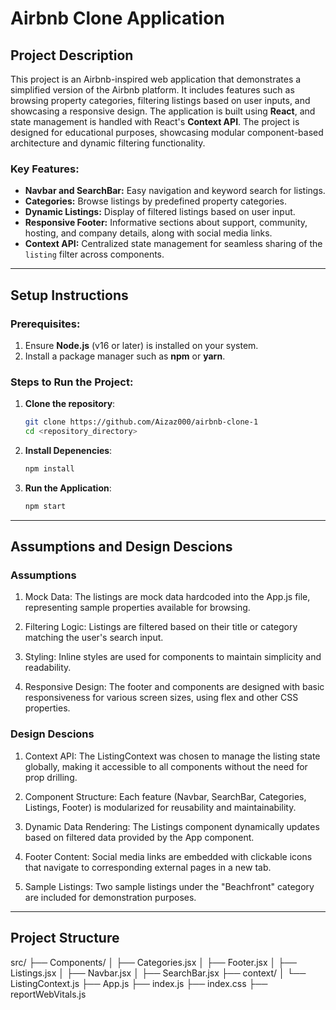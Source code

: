 # Airbnb Clone Application

## Project Description

This project is an Airbnb-inspired web application that demonstrates a simplified version of the Airbnb platform. It includes features such as browsing property categories, filtering listings based on user inputs, and showcasing a responsive design. The application is built using **React**, and state management is handled with React's **Context API**. The project is designed for educational purposes, showcasing modular component-based architecture and dynamic filtering functionality.

### Key Features:
- **Navbar and SearchBar:** Easy navigation and keyword search for listings.
- **Categories:** Browse listings by predefined property categories.
- **Dynamic Listings:** Display of filtered listings based on user input.
- **Responsive Footer:** Informative sections about support, community, hosting, and company details, along with social media links.
- **Context API:** Centralized state management for seamless sharing of the `listing` filter across components.

---

## Setup Instructions

### Prerequisites:
1. Ensure **Node.js** (v16 or later) is installed on your system.
2. Install a package manager such as **npm** or **yarn**.

### Steps to Run the Project:
1. **Clone the repository**:
   ```bash
   git clone https://github.com/Aizaz000/airbnb-clone-1
   cd <repository_directory>
   ```

2. **Install Depenencies**:
    ```bash
    npm install
    ```

3. **Run the Application**:
    ```bash
    npm start
    ```

---

## Assumptions and Design Descions

### Assumptions
1. Mock Data: The listings are mock data hardcoded into the App.js file, representing sample properties available for browsing.

2. Filtering Logic: Listings are filtered based on their title or category matching the user's search input.

3. Styling: Inline styles are used for components to maintain simplicity and readability.

4. Responsive Design: The footer and components are designed with basic responsiveness for various screen sizes, using flex and other CSS properties.

### Design Descions
1. Context API: The ListingContext was chosen to manage the listing state globally, making it accessible to all components without the need for prop drilling.

2. Component Structure: Each feature (Navbar, SearchBar, Categories, Listings, Footer) is modularized for reusability and maintainability.

3. Dynamic Data Rendering: The Listings component dynamically updates based on filtered data provided by the App component.

4. Footer Content: Social media links are embedded with clickable icons that navigate to corresponding external pages in a new tab.

5. Sample Listings: Two sample listings under the "Beachfront" category are included for demonstration purposes.

---

## Project Structure
<p>
src/
├── Components/
│   ├── Categories.jsx
│   ├── Footer.jsx
│   ├── Listings.jsx
│   ├── Navbar.jsx
│   ├── SearchBar.jsx
├── context/
│   └── ListingContext.js
├── App.js
├── index.js
├── index.css
├── reportWebVitals.js
</p>
